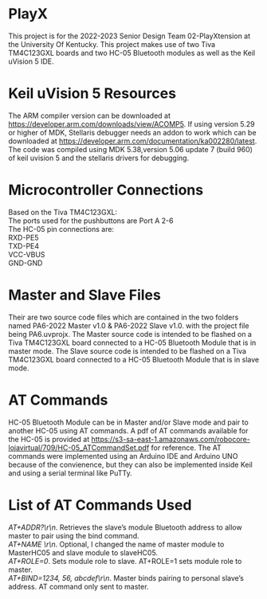 # PlayX
This project is for the 2022-2023 Senior Design Team 02-PlayXtension at the University Of Kentucky. This project makes use of two Tiva TM4C123GXL boards and two HC-05 Bluetooth modules as well as the Keil uVision 5 IDE.
# Keil uVision 5 Resources
The ARM compiler version can be downloaded at https://developer.arm.com/downloads/view/ACOMP5. If using version 5.29 or higher of MDK, Stellaris debugger needs an addon to work which can be downloaded at https://developer.arm.com/documentation/ka002280/latest. The code was compiled using MDK 5.38,version 5.06 update 7 (build 960) of keil uvision 5 and the stellaris drivers for debugging.  
# Microcontroller Connections
Based on the Tiva TM4C123GXL:  
The ports used for the pushbuttons are Port A 2-6  
The HC-05 pin connections are:  
RXD-PE5  
TXD-PE4  
VCC-VBUS  
GND-GND  
# Master and Slave Files
Their are two source code files which are contained in the two folders named PA6-2022 Master v1.0 & PA6-2022 Slave v1.0. with the project file being PA6.uvprojx. 
The Master source code is intended to be flashed on a Tiva TM4C123GXL board connected to a HC-05 Bluetooth Module that is in master mode. The Slave source code is intended to be flashed on a Tiva TM4C123GXL board connected to a HC-05 Bluetooth Module that is in slave mode.
# AT Commands
HC-05 Bluetooth Module can be in Master and/or Slave mode and pair to another HC-05 using AT commands.
A pdf of AT commands available for the HC-05 is provided at https://s3-sa-east-1.amazonaws.com/robocore-lojavirtual/709/HC-05_ATCommandSet.pdf for reference. The AT commands were implemented using an Arduino IDE and Arduino UNO because of the convienence, but they can also be implemented inside Keil and using a serial terminal like PuTTy.  
# List of AT Commands Used  
*AT+ADDR?\r\n*. Retrieves the slave’s module Bluetooth address to allow master to pair using the bind command.  
*AT+NAME \r\n*. Optional, I changed the name of master module to MasterHC05 and slave module to slaveHC05.  
*AT+ROLE=0*. Sets module role to slave. AT+ROLE=1 sets module role to master.   
*AT+BIND=1234, 56, abcdef\r\n*. Master binds pairing to personal slave’s address. AT command only sent to master.  
